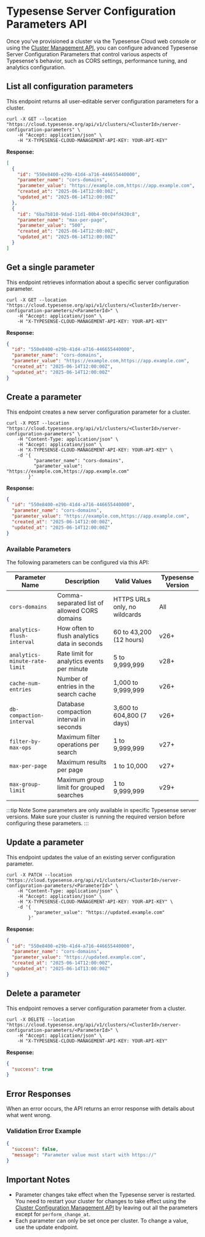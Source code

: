 # Typesense Server Configuration Parameters API

Once you've provisioned a cluster via the Typesense Cloud web console or using the [Cluster Management API](./cluster-management.md), 
you can configure advanced <RouterLink :to="`/${$site.themeConfig.typesenseLatestVersion}/api/server-configuration.html`">Typesense Server Configuration Parameters</RouterLink> that control various aspects of Typesense's behavior, 
such as CORS settings, performance tuning, and analytics configuration.

## List all configuration parameters

This endpoint returns all user-editable server configuration parameters for a cluster.

```shell
curl -X GET --location "https://cloud.typesense.org/api/v1/clusters/<ClusterId>/server-configuration-parameters" \
    -H "Accept: application/json" \
    -H "X-TYPESENSE-CLOUD-MANAGEMENT-API-KEY: YOUR-API-KEY"
```

**Response:**

```json
[
  {
    "id": "550e8400-e29b-41d4-a716-446655440000",
    "parameter_name": "cors-domains",
    "parameter_value": "https://example.com,https://app.example.com",
    "created_at": "2025-06-14T12:00:00Z",
    "updated_at": "2025-06-14T12:00:00Z"
  },
  {
    "id": "6ba7b810-9dad-11d1-80b4-00c04fd430c8",
    "parameter_name": "max-per-page",
    "parameter_value": "500",
    "created_at": "2025-06-14T12:00:00Z",
    "updated_at": "2025-06-14T12:00:00Z"
  }
]
```

## Get a single parameter

This endpoint retrieves information about a specific server configuration parameter.

```shell
curl -X GET --location "https://cloud.typesense.org/api/v1/clusters/<ClusterId>/server-configuration-parameters/<ParameterId>" \
    -H "Accept: application/json" \
    -H "X-TYPESENSE-CLOUD-MANAGEMENT-API-KEY: YOUR-API-KEY"
```

**Response:**

```json
{
  "id": "550e8400-e29b-41d4-a716-446655440000",
  "parameter_name": "cors-domains",
  "parameter_value": "https://example.com,https://app.example.com",
  "created_at": "2025-06-14T12:00:00Z",
  "updated_at": "2025-06-14T12:00:00Z"
}
```

## Create a parameter

This endpoint creates a new server configuration parameter for a cluster.

```shell
curl -X POST --location "https://cloud.typesense.org/api/v1/clusters/<ClusterId>/server-configuration-parameters" \
    -H "Content-Type: application/json" \
    -H "Accept: application/json" \
    -H "X-TYPESENSE-CLOUD-MANAGEMENT-API-KEY: YOUR-API-KEY" \
    -d '{
          "parameter_name": "cors-domains",
          "parameter_value": "https://example.com,https://app.example.com"
        }'
```

**Response:**

```json
{
  "id": "550e8400-e29b-41d4-a716-446655440000",
  "parameter_name": "cors-domains",
  "parameter_value": "https://example.com,https://app.example.com",
  "created_at": "2025-06-14T12:00:00Z",
  "updated_at": "2025-06-14T12:00:00Z"
}
```

### Available Parameters

The following parameters can be configured via this API:

| Parameter Name                | Description                                  | Valid Values                  | Typesense Version |
|-------------------------------|----------------------------------------------|-------------------------------|-------------------|
| `cors-domains`                | Comma-separated list of allowed CORS domains | HTTPS URLs only, no wildcards | All               |
| `analytics-flush-interval`    | How often to flush analytics data in seconds | 60 to 43,200 (12 hours)       | v26+              |
| `analytics-minute-rate-limit` | Rate limit for analytics events per minute   | 5 to 9,999,999                | v28+              |
| `cache-num-entries`           | Number of entries in the search cache        | 1,000 to 9,999,999            | v26+              |
| `db-compaction-interval`      | Database compaction interval in seconds      | 3,600 to 604,800 (7 days)     | v26+              |
| `filter-by-max-ops`           | Maximum filter operations per search         | 1 to 9,999,999                | v27+              |
| `max-per-page`                | Maximum results per page                     | 1 to 10,000                   | v27+              |
| `max-group-limit`             | Maximum group limit for grouped searches     | 1 to 9,999,999                | v29+              |

:::tip Note
Some parameters are only available in specific Typesense server versions. Make sure your cluster is running the required version before configuring these parameters.
:::

## Update a parameter

This endpoint updates the value of an existing server configuration parameter.

```shell
curl -X PATCH --location "https://cloud.typesense.org/api/v1/clusters/<ClusterId>/server-configuration-parameters/<ParameterId>" \
    -H "Content-Type: application/json" \
    -H "Accept: application/json" \
    -H "X-TYPESENSE-CLOUD-MANAGEMENT-API-KEY: YOUR-API-KEY" \
    -d '{
          "parameter_value": "https://updated.example.com"
        }'
```

**Response:**

```json
{
  "id": "550e8400-e29b-41d4-a716-446655440000",
  "parameter_name": "cors-domains",
  "parameter_value": "https://updated.example.com",
  "created_at": "2025-06-14T12:00:00Z",
  "updated_at": "2025-06-14T13:00:00Z"
}
```

## Delete a parameter

This endpoint removes a server configuration parameter from a cluster.

```shell
curl -X DELETE --location "https://cloud.typesense.org/api/v1/clusters/<ClusterId>/server-configuration-parameters/<ParameterId>" \
    -H "Accept: application/json" \
    -H "X-TYPESENSE-CLOUD-MANAGEMENT-API-KEY: YOUR-API-KEY"
```

**Response:**

```json
{
  "success": true
}
```

## Error Responses

When an error occurs, the API returns an error response with details about what went wrong.

### Validation Error Example

```json
{
  "success": false,
  "message": "Parameter value must start with https://"
}
```

## Important Notes

- Parameter changes take effect when the Typesense server is restarted. You need to restart your cluster for changes to take effect using the [Cluster Configuration Management API](./cluster-configuration-changes.md) by leaving out all the parameters except for `perform_change_at`.
- Each parameter can only be set once per cluster. To change a value, use the update endpoint.